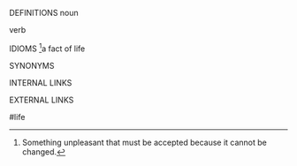 DEFINITIONS
noun

verb

IDIOMS
[^1]a fact of life

SYNONYMS

INTERNAL LINKS

EXTERNAL LINKS

#life

[^1]: Something unpleasant that must be accepted because it cannot be changed.
